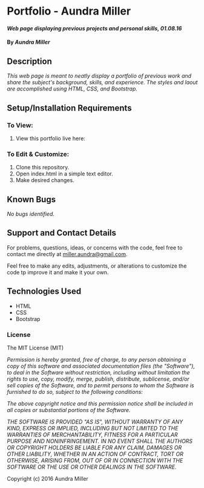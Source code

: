 # Portfolio - Aundra Miller

#### _Web page displaying previous projects and personal skills, 01.08.16_

#### By _*Aundra Miller*_

## Description

_This web page is meant to neatly display a portfolio of previous work and share the subject's  background, skills, and experience. The styles and laout are accomplished using HTML, CSS, and Bootstrap._

## Setup/Installation Requirements

### To View:

1. View this portfolio live here: 

### To Edit & Customize:

1. Clone this repository.
2. Open index.html in a simple text editor.
3. Make desired changes.

## Known Bugs

_No bugs identified._

## Support and Contact Details

For problems, questions, ideas, or concerns with the code, feel free to contact me directly at miller.aundra@gmail.com.

Feel free to make any edits, adjustments, or alterations to customize the code tp improve it and make it your own.

## Technologies Used

* HTML
* CSS
* Bootstrap

### License

The MIT License (MIT)

_Permission is hereby granted, free of charge, to any person obtaining a copy of this software and associated documentation files (the "Software"), to deal in the Software without restriction, including without limitation the rights to use, copy, modify, merge, publish, distribute, sublicense, and/or sell copies of the Software, and to permit persons to whom the Software is furnished to do so, subject to the following conditions:_

_The above copyright notice and this permission notice shall be included in all copies or substantial portions of the Software._

_THE SOFTWARE IS PROVIDED "AS IS", WITHOUT WARRANTY OF ANY KIND, EXPRESS OR IMPLIED, INCLUDING BUT NOT LIMITED TO THE WARRANTIES OF MERCHANTABILITY, FITNESS FOR A PARTICULAR PURPOSE AND NONINFRINGEMENT. IN NO EVENT SHALL THE
AUTHORS OR COPYRIGHT HOLDERS BE LIABLE FOR ANY CLAIM, DAMAGES OR OTHER LIABILITY, WHETHER IN AN ACTION OF CONTRACT, TORT OR OTHERWISE, ARISING FROM, OUT OF OR IN CONNECTION WITH THE SOFTWARE OR THE USE OR OTHER DEALINGS IN THE SOFTWARE._

Copyright (c) 2016 Aundra Miller